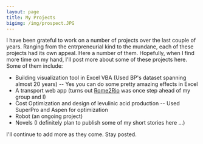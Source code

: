 ```yaml
---
layout: page
title: My Projects
bigimg: /img/prospect.JPG
---
```


I have been grateful to work on a number of projects over the last couple of years. Ranging from the entrpreneurial kind to the mundane, each of these projects had its own appeal. Here a number of them. Hopefully, when I find more time on my hand, I'll post more about some of these projects here.
Some of them include:

 - Building visualization tool in Excel VBA (Used BP's dataset spanning almost 20 years)
 -- Yes you can do some pretty amazing effects in Excel
 - A transport web app (turns out [Rome2Rio](https://www.rome2rio.com/) was once step ahead of my group and I)
 - Cost Optimization and design of levulinic acid production
 -- Used SuperPro and Aspen for optimization
 - Robot (an ongoing project)
 - Novels (I definitely plan to publish some of my short stories here ...)

I'll continue to add more as they come. Stay posted.

